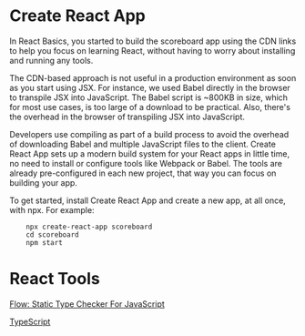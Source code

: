 # **Create React App**

In React Basics, you started to build the scoreboard app using the CDN links to help you focus on learning React, without having to worry about installing and running any tools.

The CDN-based approach is not useful in a production environment as soon as you start using JSX. For instance, we used Babel directly in the browser to transpile JSX into JavaScript. The Babel script is ~800KB in size, which for most use cases, is too large of a download to be practical. Also, there's the overhead in the browser of transpiling JSX into JavaScript.

Developers use compiling as part of a build process to avoid the overhead of downloading Babel and multiple JavaScript files to the client. Create React App sets up a modern build system for your React apps in little time, no need to install or configure tools like Webpack or Babel. The tools are already pre-configured in each new project, that way you can focus on building your app.

To get started, install Create React App and create a new app, at all once, with npx. For example:

        npx create-react-app scoreboard
        cd scoreboard
        npm start

# **React Tools**

[Flow: Static Type Checker For JavaScript](https://flow.org/)

[TypeScript](https://www.typescriptlang.org/)